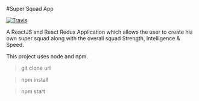 #Super Squad App

[![Travis](https://img.shields.io/travis/rust-lang/rust.svg)]()

A ReactJS and React Redux Application which allows the user to create his own super squad along with the overall squad Strength, Intelligence & Speed.

This project uses node and npm.

> git clone url

> npm install

> npm start
